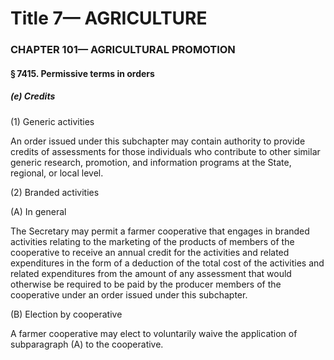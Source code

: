 
# Title 7— AGRICULTURE
### CHAPTER 101— AGRICULTURAL PROMOTION
#### § 7415. Permissive terms in orders
##### (e) Credits

(1) Generic activities

An order issued under this subchapter may contain authority to provide credits of assessments for those individuals who contribute to other similar generic research, promotion, and information programs at the State, regional, or local level.

(2) Branded activities

(A) In general

The Secretary may permit a farmer cooperative that engages in branded activities relating to the marketing of the products of members of the cooperative to receive an annual credit for the activities and related expenditures in the form of a deduction of the total cost of the activities and related expenditures from the amount of any assessment that would otherwise be required to be paid by the producer members of the cooperative under an order issued under this subchapter.

(B) Election by cooperative

A farmer cooperative may elect to voluntarily waive the application of subparagraph (A) to the cooperative.
